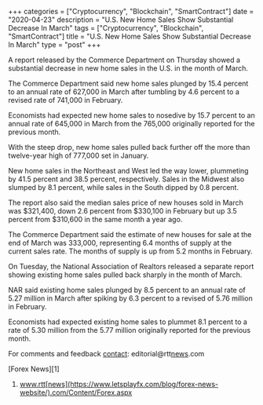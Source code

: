 +++
categories = ["Cryptocurrency", "Blockchain", "SmartContract"]
date = "2020-04-23"
description = "U.S. New Home Sales Show Substantial Decrease In March"
tags = ["Cryptocurrency", "Blockchain", "SmartContract"]
title = "U.S. New Home Sales Show Substantial Decrease In March"
type = "post"
+++

A report released by the Commerce Department on Thursday showed a
substantial decrease in new home sales in the U.S. in the month of
March.

The Commerce Department said new home sales plunged by 15.4 percent to
an annual rate of 627,000 in March after tumbling by 4.6 percent to a
revised rate of 741,000 in February.

Economists had expected new home sales to nosedive by 15.7 percent to an
annual rate of 645,000 in March from the 765,000 originally reported for
the previous month.

With the steep drop, new home sales pulled back further off the more
than twelve-year high of 777,000 set in January.

New home sales in the Northeast and West led the way lower, plummeting
by 41.5 percent and 38.5 percent, respectively. Sales in the Midwest
also slumped by 8.1 percent, while sales in the South dipped by 0.8
percent.

The report also said the median sales price of new houses sold in March
was $321,400, down 2.6 percent from $330,100 in February but up 3.5
percent from $310,600 in the same month a year ago.

The Commerce Department said the estimate of new houses for sale at the
end of March was 333,000, representing 6.4 months of supply at the
current sales rate. The months of supply is up from 5.2 months in
February.

On Tuesday, the National Association of Realtors released a separate
report showing existing home sales pulled back sharply in the month of
March.

NAR said existing home sales plunged by 8.5 percent to an annual rate of
5.27 million in March after spiking by 6.3 percent to a revised of 5.76
million in February.

Economists had expected existing home sales to plummet 8.1 percent to a
rate of 5.30 million from the 5.77 million originally reported for the
previous month.

For comments and feedback [contact](https://www.playgroundfx.com/contact/): editorial@rtt[news](https://www.letsplayfx.com/blog/forex-news-website/).com

[Forex News][1]

   1. www.rtt[news](https://www.letsplayfx.com/blog/forex-news-website/).com/Content/Forex.aspx